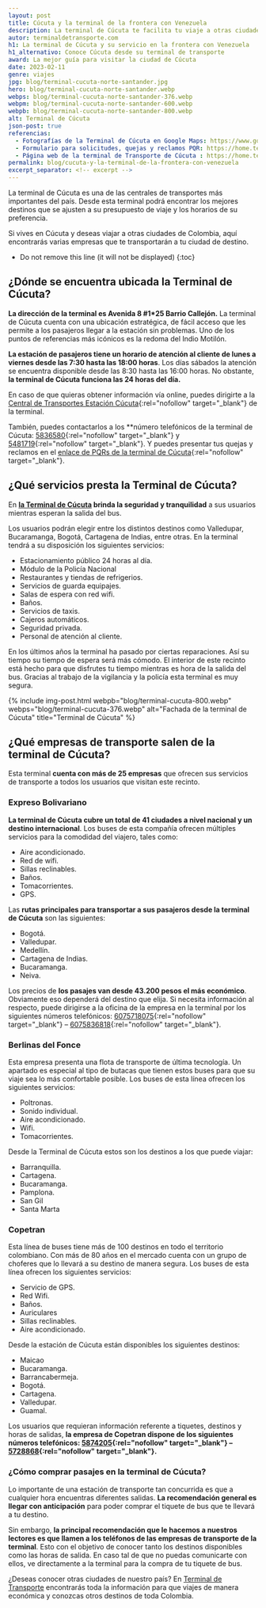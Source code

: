 ```yaml
---
layout: post
title: Cúcuta y la terminal de la frontera con Venezuela
description: La terminal de Cúcuta te facilita tu viaje a otras ciudades de Colombia 🚌. Aquí encontrarás varias empresas que te transportarán a tu ciudad de destino
autor: terminaldetransporte.com
h1: La terminal de Cúcuta y su servicio en la frontera con Venezuela
h1_alternativo: Conoce Cúcuta desde su terminal de transporte
award: La mejor guía para visitar la ciudad de Cúcuta
date: 2023-02-11
genre: viajes
jpg: blog/terminal-cucuta-norte-santander.jpg
hero: blog/terminal-cucuta-norte-santander.webp
webps: blog/terminal-cucuta-norte-santander-376.webp
webpm: blog/terminal-cucuta-norte-santander-600.webp
webpb: blog/terminal-cucuta-norte-santander-800.webp
alt: Terminal de Cúcuta
json-post: true
referencias:
  - Fotografías de la Terminal de Cúcuta en Google Maps: https://www.google.com/maps/place/Terminal+de+Transporte+C%C3%BAcuta/@7.8957343,-72.5078088,3a,75y,90t/data=!3m8!1e2!3m6!1sAF1QipPJ9-Ivts9fyulI4ShjnEqdpI5SqHcyMedVkGo3!2e10!3e12!6shttps:%2F%2Flh5.googleusercontent.com%2Fp%2FAF1QipPJ9-Ivts9fyulI4ShjnEqdpI5SqHcyMedVkGo3%3Dw114-h86-k-no!7i4160!8i3120!4m5!3m4!1s0x8e6645707d69c31d:0x1e01d8744f37138f!8m2!3d7.8956965!4d-72.5080074?authuser=0&hl=es
  - Formulario para solicitudes, quejas y reclamos PQR: https://home.terminalcucuta.gov.co/pqrs/
  - Página web de la terminal de Transporte de Cúcuta : https://home.terminalcucuta.gov.co
permalink: blog/cucuta-y-la-terminal-de-la-frontera-con-venezuela
excerpt_separator: <!-- excerpt -->
---
```

La terminal de Cúcuta es una de las centrales de transportes más importantes del país. Desde esta terminal podrá encontrar los mejores destinos que se ajusten a su presupuesto de viaje y los horarios de su preferencia.
<!-- excerpt -->

Si vives en Cúcuta y deseas viajar a otras ciudades de Colombia, aquí encontrarás varias empresas que te transportarán a tu ciudad de destino.

* Do not remove this line (it will not be displayed)
{:toc}

## ¿Dónde se encuentra ubicada la Terminal de Cúcuta?

**La dirección de la terminal es Avenida 8 #1*25 Barrio Callejón.** La terminal de Cúcuta cuenta con una ubicación estratégica, de fácil acceso que les permite a los pasajeros llegar a la estación sin problemas. Uno de los puntos de referencias más icónicos es la redoma del Indio Motilón.

**La estación de pasajeros tiene un horario de atención al cliente de lunes a viernes desde las 7:30 hasta las 18:00 horas**. Los días sábados la atención se encuentra disponible desde las 8:30 hasta las 16:00 horas. No obstante, **la terminal de Cúcuta funciona las 24 horas del día.**

En caso de que quieras obtener información vía online, puedes dirigirte a la [Central de Transportes Estación Cúcuta](https://home.terminalcucuta.gov.co/){:rel="nofollow" target="_blank"} de la terminal.

También, puedes contactarlos a los **número telefónicos de la terminal de Cúcuta: [5836580](tel:6075836580){:rel="nofollow" target="_blank"} y [5481719](tel:6075481719){:rel="nofollow" target="_blank"}. Y puedes presentar tus quejas y reclamos en el [enlace de PQRs de la terminal de Cúcuta](https://home.terminalcucuta.gov.co/pqrs/){:rel="nofollow" target="_blank"}.

## ¿Qué servicios presta la Terminal de Cúcuta?

En **[la Terminal de Cúcuta]({{'terminal-de-cucuta'|relative_url}} "La terminal de Cúcuta") brinda la seguridad y tranquilidad** a sus usuarios mientras esperan la salida del bus.

Los usuarios podrán elegir entre los distintos destinos como Valledupar, Bucaramanga, Bogotá, Cartagena de Indias, entre otras. En la terminal tendrá a su disposición los siguientes servicios:

* Estacionamiento público 24 horas al día.
* Módulo de la Policía Nacional
* Restaurantes y tiendas de refrigerios.
* Servicios de guarda equipajes.
* Salas de espera con red wifi.
* Baños.
* Servicios de taxis.
* Cajeros automáticos.
* Seguridad privada.
* Personal de atención al cliente.

En los últimos años la terminal ha pasado por ciertas reparaciones. Así su tiempo su tiempo de espera será más cómodo. El interior de este recinto está hecho para que disfrutes tu tiempo mientras es hora de la salida del bus. Gracias al trabajo de la vigilancia y la policía esta terminal es muy segura.

{% include img-post.html webpb="blog/terminal-cucuta-800.webp" webps="blog/terminal-cucuta-376.webp" alt="Fachada de la terminal de Cúcuta" title="Terminal de Cúcuta" %}

## ¿Qué empresas de transporte salen de la terminal de Cúcuta?

Esta terminal **cuenta con más de 25 empresas** que ofrecen sus servicios de transporte a todos los usuarios que visitan este recinto.

### Expreso Bolivariano

**La terminal de Cúcuta cubre un total de 41 ciudades a nivel nacional y un destino internacional**. Los buses de esta compañía ofrecen múltiples servicios para la comodidad del viajero, tales como:

* Aire acondicionado.
* Red de wifi.
* Sillas reclinables.
* Baños.
* Tomacorrientes.
* GPS.

Las **rutas principales para transportar a sus pasajeros desde la terminal de Cúcuta** son las siguientes:

* Bogotá.
* Valledupar.
* Medellín.
* Cartagena de Indias.
* Bucaramanga.
* Neiva.

Los precios de **los pasajes van desde 43.200 pesos el más económico**. Obviamente eso dependerá del destino que elija. Si necesita información al respecto, puede dirigirse a la oficina de la empresa en la terminal por los siguientes números telefónicos: [6075718075](tel:6075718075){:rel="nofollow" target="_blank"} – [6075836818](tel:6075836818){:rel="nofollow" target="_blank"}.

### Berlinas del Fonce

Esta empresa presenta una flota de transporte de última tecnología. Un apartado es especial al tipo de butacas que tienen estos buses para que su viaje sea lo más confortable posible. Los buses de esta línea ofrecen los siguientes servicios:

* Poltronas.
* Sonido individual.
* Aire acondicionado.
* Wifi.
* Tomacorrientes.

Desde la Terminal de Cúcuta estos son los destinos a los que puede viajar:

* Barranquilla.
* Cartagena.
* Bucaramanga.
* Pamplona.
* San Gil
* Santa Marta

### Copetran

Esta línea de buses tiene más de 100 destinos en todo el territorio colombiano. Con más de 80 años en el mercado cuenta con un grupo de choferes que lo llevará a su destino de manera segura. Los buses de esta línea ofrecen los siguientes servicios:

* Servicio de GPS.
* Red Wifi.
* Baños.
* Auriculares
* Sillas reclinables.
* Aire acondicionado.

Desde la estación de Cúcuta están disponibles los siguientes destinos:

* Maicao
* Bucaramanga.
* Barrancabermeja.
* Bogotá.
* Cartagena.
* Valledupar.
* Guamal.

Los usuarios que requieran información referente a tiquetes, destinos y horas de salidas, **la empresa de Copetran dispone de los siguientes números telefónicos: [5874205](tel:6075874205){:rel="nofollow" target="_blank"} – [5728868](tel:6075728868){:rel="nofollow" target="_blank"}.**

### ¿Cómo comprar pasajes en la terminal de Cúcuta?

Lo importante de una estación de transporte tan concurrida es que a cualquier hora encuentras diferentes salidas. **La recomendación general es llegar con anticipación** para poder comprar el tiquete de bus que te llevará a tu destino.

Sin embargo, **la principal recomendación que le hacemos a nuestros lectores es que llamen a los teléfonos de las empresas de transporte de la terminal**. Esto con el objetivo de conocer tanto los destinos disponibles como las horas de salida. En caso tal de que no puedas comunicarte con ellos, ve directamente a la terminal para la compra de tu tiquete de bus.

¿Deseas conocer otras ciudades de nuestro país? En [Terminal de Transporte]({{site.baseurl}}) encontrarás toda la información para que viajes de manera económica y conozcas otros destinos de toda Colombia.
